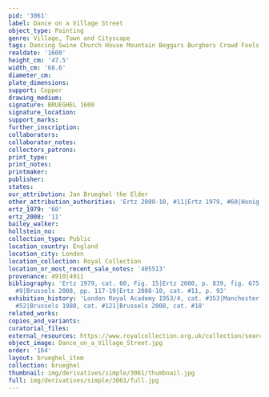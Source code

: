 ```yaml
---
pid: '3061'
label: Dance on a Village Street
object_type: Painting
genre: Village, Town and Cityscape
tags: Dancing Swine Church House Mountain Beggars Burghers Crowd Fools Peasants Kermis
realdate: '1600'
height_cm: '47.5'
width_cm: '68.6'
diameter_cm: 
plate_dimensions: 
support: Copper
drawing_medium: 
signature: BRUEGHEL 1600
signature_location: 
support_marks: 
further_inscription: 
collaborators: 
collaborator_notes: 
collectors_patrons: 
print_type: 
print_notes: 
printmaker: 
publisher: 
states: 
our_attribution: Jan Brueghel the Elder
other_attribution_authorities: 'Ertz 2008-10, #11|Ertz 1979, #60|Honig database'
ertz_1979: '60'
ertz_2008: '11'
bailey_walker: 
hollstein_no: 
collection_type: Public
location_country: England
location_city: London
location_collection: Royal Collection
location_or_most_recent_sale_notes: '405513'
provenance: 4910|4911
bibliography: 'Ertz 1979, cat. 60, Fig. 15|Ertz 2000, p. 839, fig. 675|White 2007,
  #9|Brussels 2008, pp. 117-19|Ertz 2008-10, cat. #11, p. 93'
exhibition_history: 'London Royal Academy 1953/4, cat. #353|Manchester 1965, cat.
  #52|Brussels 1980, cat. #121|Brussels 2008, cat. #18'
related_works: 
copies_and_variants: 
curatorial_files: 
external_resources: https://www.royalcollection.org.uk/collection/search#/1/collection/405513/a-flemish-fair
object_image: Dance_on_a_Village_Street.jpg
order: '164'
layout: brueghel_item
collection: brueghel
thumbnail: img/derivatives/simple/3061/thumbnail.jpg
full: img/derivatives/simple/3061/full.jpg
---
```

